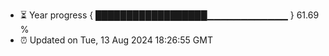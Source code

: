 - ⏳ Year progress { ██████████████████▁▁▁▁▁▁▁▁▁▁▁▁ } 61.69 %
- ⏰ Updated on Tue, 13 Aug 2024 18:26:55 GMT

